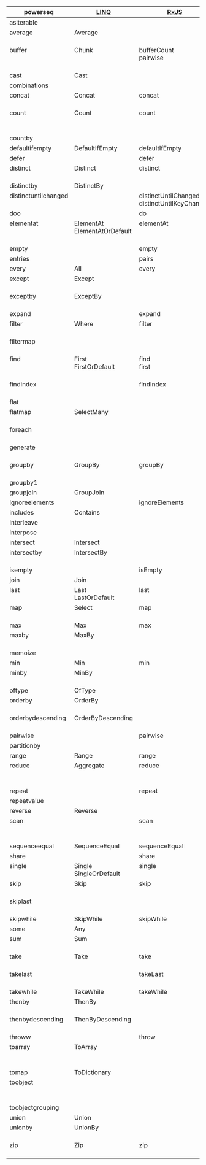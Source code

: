 
|powerseq|[LINQ](https://msdn.microsoft.com/en-us/library/system.linq.enumerable(v=vs.110).aspx)|[RxJS](http://reactivex.io/rxjs/class/es6/Observable.js~Observable.html)|[JS Array](https://developer.mozilla.org/en-US/docs/Web/JavaScript/Reference/Global_Objects/Array)|[lodash](https://lodash.com/docs/4.17.2)|[F#](https://fsharp.github.io/fsharp-core-docs/reference/fsharp-collections-seqmodule.html)|[Clojure](https://clojure.org/api/cheatsheet)|[Kotlin](https://kotlinlang.org/api/latest/jvm/stdlib/kotlin.sequences/-sequence/)|[Java](https://docs.oracle.com/en/java/javase/19/docs/api/java.base/java/util/stream/Stream.html)|powerseq|
|---|---|---|---|---|---|---|---|---|---|
|asiterable|||||||||asiterable|
|average</br></br>|Average</br></br>|</br></br>|</br></br>|mean</br>meanBy|average</br>averageBy|</br></br>|average</br></br>|C.averaging*</br>C.summarizing*|average|
|buffer</br></br></br>|Chunk</br></br></br>|bufferCount</br>pairwise</br></br>|</br></br></br>|chunk</br></br></br>|chunkBySize</br>windowed</br>pairwise|partition-all</br>partition~</br></br>|chunked</br>windowed</br></br>|</br></br></br>|buffer|
|cast|Cast||||cast||||cast|
|combinations|||||||||combinations|
|concat</br></br>|Concat</br></br>|concat</br></br>|concat</br></br>|concat</br></br>|append</br></br>|concat</br></br>|plus</br>plusElement|concat</br></br>|concat|
|count</br></br></br>|Count</br></br></br>|count</br></br></br>|</br></br></br>|size</br></br></br>|length</br></br></br>|count</br></br></br>|count</br></br></br>|count</br>C.counting</br>C.summarizing*|count|
|countby|||||countBy||||countby|
|defaultifempty|DefaultIfEmpty|defaultIfEmpty|||||ifEmpty||defaultifempty|
|defer||defer|||delay||||defer|
|distinct</br></br>|Distinct</br></br>|distinct</br></br>|</br></br>|uniq</br>uniqWith|distinct</br></br>|distinct</br></br>|distinct</br></br>|distinct</br></br>|distinct|
|distinctby|DistinctBy|||uniqBy|distinctBy||distinctBy||distinctby|
|distinctuntilchanged</br></br>|</br></br>|distinctUntilChanged</br>distinctUntilKeyChanged|</br></br>|</br></br>|</br></br>|dedupe</br></br>|</br></br>|</br></br>|distinctuntilchanged|
|doo||do|||||onEach|peek|doo|
|elementat</br></br></br>|ElementAt</br>ElementAtOrDefault</br></br>|elementAt</br></br></br>|</br></br></br>|nth</br></br></br>|nth</br></br></br>|nth</br>get~</br></br>|elementAt</br>elementAtOrElse</br>elementAtOrNull|</br></br></br>|elementat|
|empty||empty|||empty||emptySequence|empty|empty|
|entries||pairs|entries||||||entries|
|every|All|every|every|every|forall|every?|all|allMatch|every|
|except</br></br>|Except</br></br>|</br></br>|</br></br>|difference</br>without|</br></br>|difference~</br></br>|minus~</br></br>|</br></br>|except|
|exceptby</br></br>|ExceptBy</br></br>|</br></br>|</br></br>|differenceBy</br>differenceWith|</br></br>|</br></br>|</br></br>|</br></br>|exceptby|
|expand||expand|||unfold||||expand|
|filter</br></br>|Where</br></br>|filter</br></br>|filter</br></br>|filter</br></br>|filter</br>where|filter</br></br>|filter</br>filterIndexed|filter</br></br>|filter|
|filtermap</br></br>|</br></br>|</br></br>|</br></br>|</br></br>|choose</br></br>|keep</br></br>|mapNotNull</br>mapIndexedNotNull|</br></br>|filtermap|
|find</br></br></br>|First</br>FirstOrDefault</br></br>|find</br>first</br></br>|find</br></br></br>|first</br>head</br>find|find~</br>tryFind</br>head|first~</br></br></br>|find</br>first~</br></br>|findFirst~</br></br></br>|find|
|findindex</br></br>|</br></br>|findIndex</br></br>|findIndex</br></br>|findIndex</br></br>|findIndex~</br>tryFindIndex|</br></br>|indexOfFirst</br>indexOf~|</br></br>|findindex|
|flat|||flat~|flatten||flatten~|flatten||flat|
|flatmap</br></br>|SelectMany</br></br>|</br></br>|flatMap</br></br>|flatMap</br></br>|collect</br></br>|mapcat</br></br>|flatMap</br></br>|flatMap</br>mapMulti|flatmap|
|foreach</br></br>|</br></br>|</br></br>|forEach</br></br>|each</br>forEach|iter</br>iteri|</br></br>|forEach</br>forEachIndexed|forEach</br></br>|foreach|
|generate</br></br>|</br></br>|</br></br>|</br></br>|</br></br>|init</br>initInfinite|iterate</br>repeatedly|generate</br></br>|iterate</br></br>|generate|
|groupby</br></br>|GroupBy</br></br>|groupBy</br></br>|</br></br>|groupBy</br></br>|groupBy</br></br>|group-by</br></br>|groupBy</br>groupingBy|C.groupingBy</br></br>|groupby|
|groupby1|||||||||groupby1|
|groupjoin|GroupJoin||||||||groupjoin|
|ignoreelements||ignoreElements|||||||ignoreelements|
|includes|Contains||includes|includes|contains|contains?|contains||includes|
|interleave||||||interleave|||interleave|
|interpose||||||interpose|||interpose|
|intersect|Intersect|||intersection||intersection~|intersect~||intersect|
|intersectby</br></br>|IntersectBy</br></br>|</br></br>|</br></br>|intersectionBy</br>intersectionWith|</br></br>|</br></br>|</br></br>|</br></br>|intersectby|
|isempty||isEmpty|||isEmpty|empty?|none||isempty|
|join|Join||||||||join|
|last</br></br>|Last</br>LastOrDefault|last</br></br>|</br></br>|findLast</br></br>|last</br></br>|</br></br>|findLast</br>last~|</br></br>|last|
|map</br></br>|Select</br></br>|map</br></br>|map</br></br>|map</br></br>|map</br>mapi|map</br></br>|map</br>mapIndexed|map</br></br>|map|
|max|Max|max||max|max||maxOf|max|max|
|maxby</br></br>|MaxBy</br></br>|</br></br>|</br></br>|maxBy</br></br>|maxBy</br></br>|max-key</br></br>|maxBy</br></br>|C.maxBy</br>C.summarizing*|maxby|
|memoize|||||cache||||memoize|
|min|Min|min||min|min||minOf|min|min|
|minby</br></br>|MinBy</br></br>|</br></br>|</br></br>|minBy</br></br>|minBy</br></br>|min-key</br></br>|minBy</br></br>|C.minBy</br>C.summarizing*|minby|
|oftype|OfType||||||||oftype|
|orderby</br></br>|OrderBy</br></br>|</br></br>|sort</br></br>|orderBy</br>sortBy|sort</br>sortBy|sort</br>sort-by|sorted</br>sortedBy|sorted</br></br>|orderby|
|orderbydescending</br></br>|OrderByDescending</br></br>|</br></br>|sort</br></br>|orderBy</br>sortBy|sort</br>sortBy|</br></br>|sortedDescending</br>sortedByDescending|</br></br>|orderbydescending|
|pairwise||pairwise|||pairwise||||pairwise|
|partitionby||||||partition-by|||partitionby|
|range|Range|range||range||range|||range|
|reduce</br></br></br>|Aggregate</br></br></br>|reduce</br></br></br>|reduce</br></br></br>|reduce</br></br></br>|fold</br>reduce</br></br>|reduce</br></br></br>|fold</br>reduce</br>reduceOrNull|reduce</br></br></br>|reduce|
|repeat||repeat||||cycle|||repeat|
|repeatvalue||||||repeat|||repeatvalue|
|reverse|Reverse||reverse|reverse||reverse|||reverse|
|scan</br></br></br>|</br></br></br>|scan</br></br></br>|</br></br></br>|</br></br></br>|scan</br></br></br>|reductions</br></br></br>|scan</br>runningFold</br>runningReduce|</br></br></br>|scan|
|sequenceequal|SequenceEqual|sequenceEqual|||||||sequenceequal|
|share||share|||||||share|
|single</br></br>|Single</br>SingleOrDefault|single</br></br>|</br></br>|</br></br>|exactlyOne</br></br>|</br></br>|single</br>singleOrNull|</br></br>|single|
|skip</br></br>|Skip</br></br>|skip</br></br>|</br></br>|drop</br>tail|skip~</br></br>|drop</br></br>|drop</br></br>|skip</br></br>|skip|
|skiplast</br></br>|</br></br>|</br></br>|</br></br>|dropRight</br>initial|</br></br>|drop-last</br></br>|</br></br>|</br></br>|skiplast|
|skipwhile|SkipWhile|skipWhile||dropWhile|skipWhile|drop-while|dropWhile|dropwhile|skipwhile|
|some|Any||some|some|exists|some|any|anyMatch|some|
|sum</br></br>|Sum</br></br>|</br></br>|</br></br>|sum</br>sumBy|sum</br>sumBy|</br></br>|sum</br>sumOf|C.summing*</br>C.summarizing*|sum|
|take</br></br>|Take</br></br>|take</br></br>|</br></br>|take</br></br>|truncate</br>~take|take</br></br>|take</br></br>|limit</br></br>|take|
|takelast</br></br>|</br></br>|takeLast</br></br>|</br></br>|last</br>takeRight|</br></br>|take-last</br></br>|</br></br>|</br></br>|takelast|
|takewhile|TakeWhile|takeWhile||takeWhile|takeWhile|take-while|takeWhile|takeWhile|takewhile|
|thenby</br></br>|ThenBy</br></br>|</br></br>|sort</br></br>|orderBy</br>sortBy|sort</br>sortBy|</br></br>|</br></br>|</br></br>|thenby|
|thenbydescending</br></br>|ThenByDescending</br></br>|</br></br>|sort</br></br>|orderBy</br>sortBy|sort</br>sortBy|</br></br>|</br></br>|</br></br>|thenbydescending|
|throww||throw|||||||throww|
|toarray</br></br></br>|ToArray</br></br></br>|</br></br></br>|</br></br></br>|</br></br></br>|toArray</br></br></br>|</br></br></br>|toList</br></br></br>|toArray</br>toList</br>C.toList|toarray|
|tomap|ToDictionary||||||toMap|C.toMap|tomap|
|toobject</br></br></br>|</br></br></br>|</br></br></br>|</br></br></br>|fromPairs</br>keyBy</br></br>|</br></br></br>|</br></br></br>|associate</br>associateBy</br>associateWith|C.toMap</br></br></br>|toobject|
|toobjectgrouping|||||||||toobjectgrouping|
|union|Union|||union||union~|union~||union|
|unionby</br></br>|UnionBy</br></br>|</br></br>|</br></br>|unionBy</br>unionWith|</br></br>|</br></br>|</br></br>|</br></br>|unionby|
|zip</br></br>|Zip</br></br>|zip</br></br>|</br></br>|zip</br>zipWith|zip</br>zip3|map</br></br>|zip</br></br>|</br></br>|zip|

